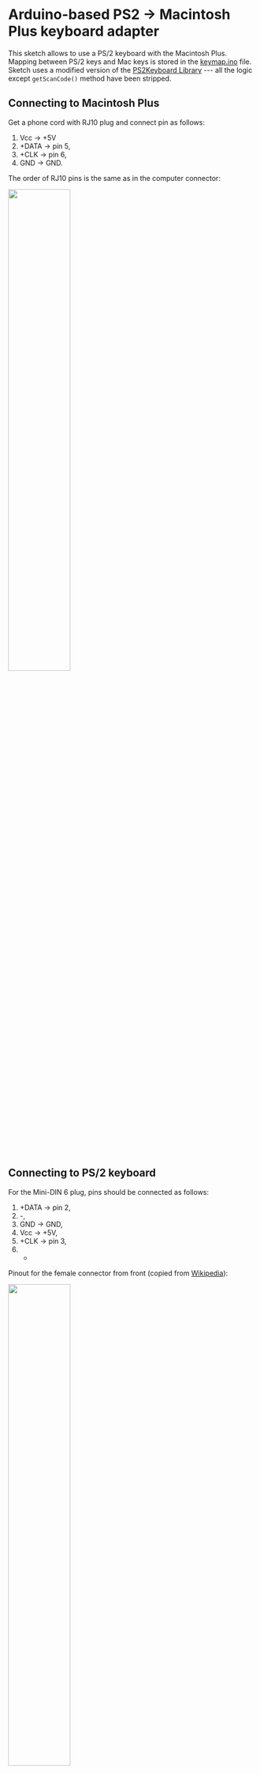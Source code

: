 # Arduino-based PS2 -> Macintosh Plus keyboard adapter

This sketch allows to use a PS/2 keyboard with the Macintosh Plus. Mapping between PS/2 keys and Mac keys is stored in the [keymap.ino](keymap.ino) file. Sketch uses a modified version of the [PS2Keyboard Library](http://www.pjrc.com/teensy/td_libs_PS2Keyboard.html) --- all the logic except `getScanCode()` method have been stripped.

## Connecting to Macintosh Plus

Get a phone cord with RJ10 plug and connect pin as follows:

1. Vcc -> +5V
2. +DATA -> pin 5,
3. +CLK -> pin 6,
4. GND -> GND.

The order of RJ10 pins is the same as in the computer connector:

<img src="https://github.com/trekawek/mac-plus-ps2/raw/master/doc/mac-plus-keyboard-pinout.png" width="50%">

## Connecting to PS/2 keyboard

For the Mini-DIN 6 plug, pins should be connected as follows:

1. +DATA -> pin 2,
2. -,
3. GND -> GND,
4. Vcc -> +5V,
5. +CLK -> pin 3,
6. -

Pinout for the female connector from front (copied from [Wikipedia](https://en.wikipedia.org/wiki/PS/2_port)):

<img src="https://github.com/trekawek/mac-plus-ps2/raw/master/doc/minidin6-pinout.png" width="50%">

## References
 
* [Similar project based on stm32f0discovery kit](http://www.synack.net/~bbraun/mackbd/index.html),
* [Mac Plus technical information](http://www.mac.linux-m68k.org/devel/plushw.php) - contains the description of the protocol,
* [Mac Plus scancodes](http://m0115.web.fc2.com/m0110a.jpg).
